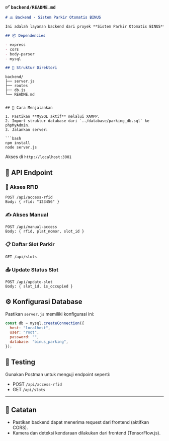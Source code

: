 ### ✅ `backend/README.md`

```markdown
# 🔙 Backend - Sistem Parkir Otomatis BINUS

Ini adalah layanan backend dari proyek **Sistem Parkir Otomatis BINUS**. Backend dibangun menggunakan **Node.js** dan **Express.js**, dan terhubung ke database **MySQL** (XAMPP/phpMyAdmin).

## 📦 Dependencies

- express
- cors
- body-parser
- mysql

## 📁 Struktur Direktori
```
```
backend/
├── server.js
├── routes
├── db.js
└── README.md
```
````

## 🚀 Cara Menjalankan

1. Pastikan **MySQL aktif** melalui XAMPP.
2. Import struktur database dari `../database/parking_db.sql` ke phpMyAdmin.
3. Jalankan server:

```bash
npm install
node server.js
````

Akses di `http://localhost:3001`

## 🔌 API Endpoint

### 🔐 Akses RFID

```http
POST /api/access-rfid
Body: { rfid: "123456" }
```

### ✍️ Akses Manual

```http
POST /api/manual-access
Body: { rfid, plat_nomor, slot_id }
```

### 📋 Daftar Slot Parkir

```http
GET /api/slots
```

### 📤 Update Status Slot

```http
POST /api/update-slot
Body: { slot_id, is_occupied }
```

## ⚙️ Konfigurasi Database

Pastikan `server.js` memiliki konfigurasi ini:

```js
const db = mysql.createConnection({
  host: "localhost",
  user: "root",
  password: "",
  database: "binus_parking",
});
```

## 🧪 Testing

Gunakan Postman untuk menguji endpoint seperti:

- POST `/api/access-rfid`
- GET `/api/slots`

---

## 📌 Catatan

- Pastikan backend dapat menerima request dari frontend (aktifkan CORS).
- Kamera dan deteksi kendaraan dilakukan dari frontend (TensorFlow\.js).

```

```
